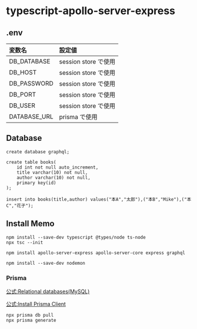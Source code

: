 # typescript-apollo-server-express

## .env

| 変数名       | 設定値               |
| :----------- | :------------------- |
| DB_DATABASE  | session store で使用 |
| DB_HOST      | session store で使用 |
| DB_PASSWORD  | session store で使用 |
| DB_PORT      | session store で使用 |
| DB_USER      | session store で使用 |
| DATABASE_URL | prisma で使用        |

## Database

```
create database graphql;
```

```
create table books(
    id int not null auto_increment,
    title varchar(10) not null,
    author varchar(10) not null,
    primary key(id)
);

insert into books(title,author) values("本A","太郎"),("本B","Mike"),("本C","花子");
```

## Install Memo

```
npm install --save-dev typescript @types/node ts-node
npx tsc --init
```

```
npm install apollo-server-express apollo-server-core express graphql
```

```
npm install --save-dev nodemon
```

### Prisma

[公式:Relational databases(MySQL)](https://www.prisma.io/docs/getting-started/setup-prisma/add-to-existing-project/relational-databases-typescript-mysql)

[公式:Install Prisma Client](https://www.prisma.io/docs/getting-started/setup-prisma/add-to-existing-project/relational-databases/install-prisma-client-typescript-mysql)

```
npx prisma db pull
npx prisma generate
```
